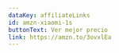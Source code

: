 ```yaml
---
dataKey: affiliateLinks
id: amzn-xiaomi-1s
buttonText: Ver mejor precio
link: https://amzn.to/3ovxlEa
---
```


